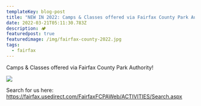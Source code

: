 ```yaml
---
templateKey: blog-post
title: "NEW IN 2022: Camps & Classes offered via Fairfax County Park Authority!"
date: 2022-03-21T05:11:30.783Z
description: 🏕
featuredpost: true
featuredimage: /img/fairfax-county-2022.jpg
tags:
  - fairfax
---
```

Camps & Classes offered via Fairfax County Park Authority!

![](/img/fairfax-county-2022.jpg)

Search for us here: <https://fairfax.usedirect.com/FairfaxFCPAWeb/ACTIVITIES/Search.aspx>